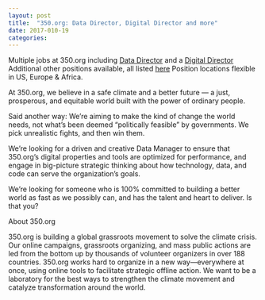 ```yaml
---
layout: post
title:  "350.org: Data Director, Digital Director and more"
date: 2017-010-19
categories: 
---
```

Multiple jobs at 350.org including [Data Director](https://boards.greenhouse.io/350org/jobs/836875#.WejnWROPLfY) and a [Digital Director](https://boards.greenhouse.io/350org/jobs/880795#.WejnWhOPLfY)
Additional other positions available, all listed [here](https://boards.greenhouse.io/350org#.WejnjhOPLfZ)
Position locations flexible in US, Europe & Africa.

At 350.org, we believe in a safe climate and a better future — a just, prosperous, and equitable world built with the power of ordinary people.

Said another way: We’re aiming to make the kind of change the world needs, not what’s been deemed “politically feasible” by governments. We pick unrealistic fights, and then win them.

We’re looking for a driven and creative Data Manager to ensure that 350.org’s digital properties and tools are optimized for performance, and engage in big-picture strategic thinking about how technology, data, and code can serve the organization’s goals.

We’re looking for someone who is 100% committed to building a better world as fast as we possibly can, and has the talent and heart to deliver. Is that you?

About 350.org

350.org is building a global grassroots movement to solve the climate crisis. Our online campaigns, grassroots organizing, and mass public actions are led from the bottom up by thousands of volunteer organizers in over 188 countries. 350.org works hard to organize in a new way—everywhere at once, using online tools to facilitate strategic offline action. We want to be a laboratory for the best ways to strengthen the climate movement and catalyze transformation around the world.
